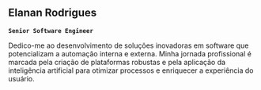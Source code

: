 ## Elanan Rodrigues

**`Senior Software Engineer`**

Dedico-me ao desenvolvimento de soluções inovadoras em software que potencializam a automação interna e externa. Minha jornada profissional é marcada pela criação de plataformas robustas e pela aplicação da inteligência artificial para otimizar processos e enriquecer a experiência do usuário.
